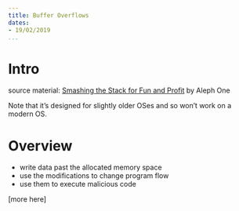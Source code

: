 ```yaml
---
title: Buffer Overflows
dates:
- 19/02/2019
...
```


# Intro

source material: [Smashing the Stack for Fun and Profit](http://phrack.org/issues/49/14.html#article) by Aleph One

Note that it’s designed for slightly older OSes and so won’t work on a modern OS.

# Overview

- write data past the allocated memory space
- use the modifications to change program flow
- use them to execute malicious code

[more here]
